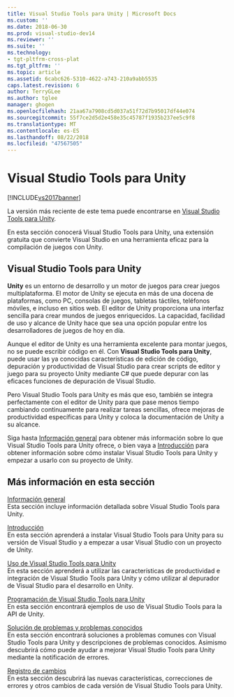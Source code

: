 ```yaml
---
title: Visual Studio Tools para Unity | Microsoft Docs
ms.custom: ''
ms.date: 2018-06-30
ms.prod: visual-studio-dev14
ms.reviewer: ''
ms.suite: ''
ms.technology:
- tgt-pltfrm-cross-plat
ms.tgt_pltfrm: ''
ms.topic: article
ms.assetid: 6cabc626-5310-4622-a743-210a9abb5535
caps.latest.revision: 6
author: TerryGLee
ms.author: tglee
manager: ghogen
ms.openlocfilehash: 21aa67a7908cd5d037a51f72d7b95017df44e074
ms.sourcegitcommit: 55f7ce2d5d2e458e35c45787f1935b237ee5c9f8
ms.translationtype: MT
ms.contentlocale: es-ES
ms.lasthandoff: 08/22/2018
ms.locfileid: "47567505"
---
```

# <a name="visual-studio-tools-for-unity"></a>Visual Studio Tools para Unity
[!INCLUDE[vs2017banner](../includes/vs2017banner.md)]

La versión más reciente de este tema puede encontrarse en [Visual Studio Tools para Unity](https://docs.microsoft.com/visualstudio/cross-platform/visual-studio-tools-for-unity).  
  
  
En esta sección conocerá Visual Studio Tools para Unity, una extensión gratuita que convierte Visual Studio en una herramienta eficaz para la compilación de juegos con Unity.  
  
## <a name="visual-studio-tools-for-unity"></a>Visual Studio Tools para Unity  
 **Unity** es un entorno de desarrollo y un motor de juegos para crear juegos multiplataforma. El motor de Unity se ejecuta en más de una docena de plataformas, como PC, consolas de juegos, tabletas táctiles, teléfonos móviles, e incluso en sitios web. El editor de Unity proporciona una interfaz sencilla para crear mundos de juegos enriquecidos. La capacidad, facilidad de uso y alcance de Unity hace que sea una opción popular entre los desarrolladores de juegos de hoy en día.  
  
 Aunque el editor de Unity es una herramienta excelente para montar juegos, no se puede escribir código en él. Con **Visual Studio Tools para Unity**, puede usar las ya conocidas características de edición de código, depuración y productividad de Visual Studio para crear scripts de editor y juego para su proyecto Unity mediante C# que puede depurar con las eficaces funciones de depuración de Visual Studio.  
  
 Pero Visual Studio Tools para Unity es más que eso, también se integra perfectamente con el editor de Unity para que pase menos tiempo cambiando continuamente para realizar tareas sencillas, ofrece mejoras de productividad específicas para Unity y coloca la documentación de Unity a su alcance.  
  
 Siga hasta [Información general](../cross-platform/overview-of-visual-studio-tools-for-unity.md) para obtener más información sobre lo que Visual Studio Tools para Unity ofrece, o bien vaya a [Introducción](../cross-platform/getting-started-with-visual-studio-tools-for-unity.md) para obtener información sobre cómo instalar Visual Studio Tools para Unity y empezar a usarlo con su proyecto de Unity.  
  
## <a name="more-in-this-section"></a>Más información en esta sección  
 [Información general](../cross-platform/overview-of-visual-studio-tools-for-unity.md)  
 Esta sección incluye información detallada sobre Visual Studio Tools para Unity.  
  
 [Introducción](../cross-platform/getting-started-with-visual-studio-tools-for-unity.md)  
 En esta sección aprenderá a instalar Visual Studio Tools para Unity para su versión de Visual Studio y a empezar a usar Visual Studio con un proyecto de Unity.  
  
 [Uso de Visual Studio Tools para Unity](../cross-platform/using-visual-studio-tools-for-unity.md)  
 En esta sección aprenderá a utilizar las características de productividad e integración de Visual Studio Tools para Unity y cómo utilizar al depurador de Visual Studio para el desarrollo en Unity.  
  
 [Programación de Visual Studio Tools para Unity](../cross-platform/programming-visual-studio-tools-for-unity.md)  
 En esta sección encontrará ejemplos de uso de Visual Studio Tools para la API de Unity.  
  
 [Solución de problemas y problemas conocidos](../cross-platform/troubleshooting-and-known-issues-visual-studio-tools-for-unity.md)  
 En esta sección encontrará soluciones a problemas comunes con Visual Studio Tools para Unity y descripciones de problemas conocidos. Asimismo descubrirá cómo puede ayudar a mejorar Visual Studio Tools para Unity mediante la notificación de errores.  
  
 [Registro de cambios](../cross-platform/change-log-visual-studio-tools-for-unity.md)  
 En esta sección descubrirá las nuevas características, correcciones de errores y otros cambios de cada versión de Visual Studio Tools para Unity.

